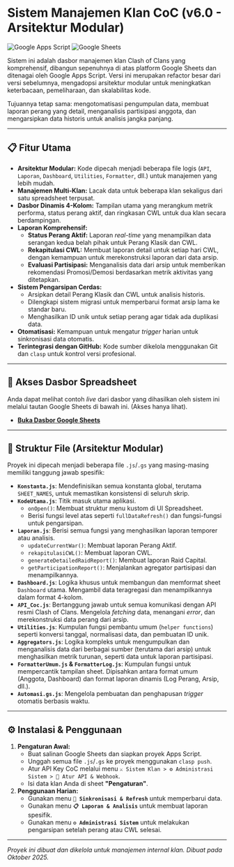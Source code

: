 # Sistem Manajemen Klan CoC (v6.0 - Arsitektur Modular)

![Google Apps Script](https://img.shields.io/badge/Google%20Apps%20Script-4285F4?style=for-the-badge&logo=google&logoColor=white) ![Google Sheets](https://img.shields.io/badge/Google%20Sheets-34A853?style=for-the-badge&logo=google-sheets&logoColor=white)

Sistem ini adalah dasbor manajemen klan Clash of Clans yang komprehensif, dibangun sepenuhnya di atas platform Google Sheets dan ditenagai oleh Google Apps Script. Versi ini merupakan refactor besar dari versi sebelumnya, mengadopsi arsitektur modular untuk meningkatkan keterbacaan, pemeliharaan, dan skalabilitas kode.

Tujuannya tetap sama: mengotomatisasi pengumpulan data, membuat laporan perang yang detail, menganalisis partisipasi anggota, dan mengarsipkan data historis untuk analisis jangka panjang.

---

## 📋 Fitur Utama

- **Arsitektur Modular:** Kode dipecah menjadi beberapa file logis (`API`, `Laporan`, `Dashboard`, `Utilities`, `Formatter`, dll.) untuk manajemen yang lebih mudah.
- **Manajemen Multi-Klan:** Lacak data untuk beberapa klan sekaligus dari satu spreadsheet terpusat.
- **Dasbor Dinamis 4-Kolom:** Tampilan utama yang merangkum metrik performa, status perang aktif, dan ringkasan CWL untuk dua klan secara berdampingan.
- **Laporan Komprehensif:**
    - **Status Perang Aktif:** Laporan *real-time* yang menampilkan data serangan kedua belah pihak untuk Perang Klasik dan CWL.
    - **Rekapitulasi CWL:** Membuat laporan detail untuk setiap hari CWL, dengan kemampuan untuk merekonstruksi laporan dari data arsip.
    - **Evaluasi Partisipasi:** Menganalisis data dari arsip untuk memberikan rekomendasi Promosi/Demosi berdasarkan metrik aktivitas yang ditetapkan.
- **Sistem Pengarsipan Cerdas:**
    - Arsipkan detail Perang Klasik dan CWL untuk analisis historis.
    - Dilengkapi sistem migrasi untuk memperbarui format arsip lama ke standar baru.
    - Menghasilkan ID unik untuk setiap perang agar tidak ada duplikasi data.
- **Otomatisasi:** Kemampuan untuk mengatur *trigger* harian untuk sinkronisasi data otomatis.
- **Terintegrasi dengan GitHub:** Kode sumber dikelola menggunakan Git dan `clasp` untuk kontrol versi profesional.

---

## 🔗 Akses Dasbor Spreadsheet

Anda dapat melihat contoh *live* dari dasbor yang dihasilkan oleh sistem ini melalui tautan Google Sheets di bawah ini. (Akses hanya lihat).

- **[Buka Dasbor Google Sheets](https://docs.google.com/spreadsheets/d/1HBP_elghNzpeEg343DDg-OOi_53mpNrJEzgHus1HTzM/edit?usp=sharing)**

---

## 📂 Struktur File (Arsitektur Modular)

Proyek ini dipecah menjadi beberapa file `.js`/`.gs` yang masing-masing memiliki tanggung jawab spesifik:

-   **`Konstanta.js`**: Mendefinisikan semua konstanta global, terutama `SHEET_NAMES`, untuk memastikan konsistensi di seluruh skrip.
-   **`KodeUtama.js`**: Titik masuk utama aplikasi.
    -   `onOpen()`: Membuat struktur menu kustom di UI Spreadsheet.
    -   Berisi fungsi level atas seperti `fullDataRefresh()` dan fungsi-fungsi untuk pengarsipan.
-   **`Laporan.js`**: Berisi semua fungsi yang menghasilkan laporan temporer atau analisis.
    -   `updateCurrentWar()`: Membuat laporan Perang Aktif.
    -   `rekapitulasiCWL()`: Membuat laporan CWL.
    -   `generateDetailedRaidReport()`: Membuat laporan Raid Capital.
    -   `getParticipationReport()`: Menjalankan agregator partisipasi dan menampilkannya.
-   **`Dashboard.js`**: Logika khusus untuk membangun dan memformat sheet `Dashboard` utama. Mengambil data teragregasi dan menampilkannya dalam format 4-kolom.
-   **`API_Coc.js`**: Bertanggung jawab untuk semua komunikasi dengan API resmi Clash of Clans. Mengelola *fetching* data, menangani *error*, dan merekonstruksi data perang dari arsip.
-   **`Utilities.js`**: Kumpulan fungsi pembantu umum (`helper functions`) seperti konversi tanggal, normalisasi data, dan pembuatan ID unik.
-   **`Aggregators.js`**: Logika kompleks untuk mengumpulkan dan menganalisis data dari berbagai sumber (terutama dari arsip) untuk menghasilkan metrik turunan, seperti data untuk laporan partisipasi.
-   **`FormatterUmum.js` & `FormatterLog.js`**: Kumpulan fungsi untuk mempercantik tampilan sheet. Dipisahkan antara format umum (Anggota, Dashboard) dan format laporan dinamis (Log Perang, Arsip, dll.).
-   **`Automasi.gs.js`**: Mengelola pembuatan dan penghapusan *trigger* otomatis berbasis waktu.

---

## ⚙️ Instalasi & Penggunaan

1.  **Pengaturan Awal:**
    -   Buat salinan Google Sheets dan siapkan proyek Apps Script.
    -   Unggah semua file `.js`/`.gs` ke proyek menggunakan `clasp push`.
    -   Atur API Key CoC melalui menu `⚔️ Sistem Klan > ⚙️ Administrasi Sistem > 🔑 Atur API & Webhook`.
    -   Isi data klan Anda di sheet **"Pengaturan"**.
2.  **Penggunaan Harian:**
    -   Gunakan menu **`🔄 Sinkronisasi & Refresh`** untuk memperbarui data.
    -   Gunakan menu **`📋 Laporan & Analisis`** untuk membuat laporan spesifik.
    -   Gunakan menu **`⚙️ Administrasi Sistem`** untuk melakukan pengarsipan setelah perang atau CWL selesai.

---
*Proyek ini dibuat dan dikelola untuk manajemen internal klan. Dibuat pada Oktober 2025.*